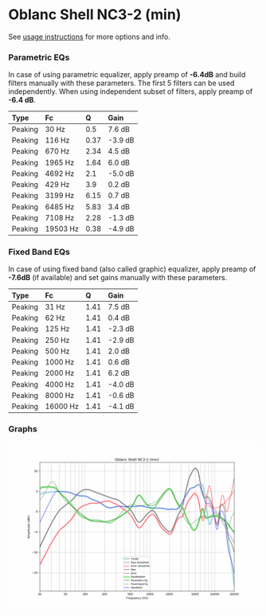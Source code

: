 # Oblanc Shell NC3-2 (min)
See [usage instructions](https://github.com/jaakkopasanen/AutoEq#usage) for more options and info.

### Parametric EQs
In case of using parametric equalizer, apply preamp of **-6.4dB** and build filters manually
with these parameters. The first 5 filters can be used independently.
When using independent subset of filters, apply preamp of **-6.4 dB**.

| Type    | Fc       |    Q | Gain    |
|:--------|:---------|:-----|:--------|
| Peaking | 30 Hz    | 0.5  | 7.6 dB  |
| Peaking | 116 Hz   | 0.37 | -3.9 dB |
| Peaking | 670 Hz   | 2.34 | 4.5 dB  |
| Peaking | 1965 Hz  | 1.64 | 6.0 dB  |
| Peaking | 4692 Hz  | 2.1  | -5.0 dB |
| Peaking | 429 Hz   | 3.9  | 0.2 dB  |
| Peaking | 3199 Hz  | 6.15 | 0.7 dB  |
| Peaking | 6485 Hz  | 5.83 | 3.4 dB  |
| Peaking | 7108 Hz  | 2.28 | -1.3 dB |
| Peaking | 19503 Hz | 0.38 | -4.9 dB |

### Fixed Band EQs
In case of using fixed band (also called graphic) equalizer, apply preamp of **-7.6dB**
(if available) and set gains manually with these parameters.

| Type    | Fc       |    Q | Gain    |
|:--------|:---------|:-----|:--------|
| Peaking | 31 Hz    | 1.41 | 7.5 dB  |
| Peaking | 62 Hz    | 1.41 | 0.4 dB  |
| Peaking | 125 Hz   | 1.41 | -2.3 dB |
| Peaking | 250 Hz   | 1.41 | -2.9 dB |
| Peaking | 500 Hz   | 1.41 | 2.0 dB  |
| Peaking | 1000 Hz  | 1.41 | 0.6 dB  |
| Peaking | 2000 Hz  | 1.41 | 6.2 dB  |
| Peaking | 4000 Hz  | 1.41 | -4.0 dB |
| Peaking | 8000 Hz  | 1.41 | -0.6 dB |
| Peaking | 16000 Hz | 1.41 | -4.1 dB |

### Graphs
![](./Oblanc%20Shell%20NC3-2%20(min).png)